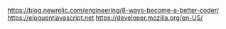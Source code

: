 https://blog.newrelic.com/engineering/8-ways-become-a-better-coder/
https://eloquentjavascript.net
https://developer.mozilla.org/en-US/

